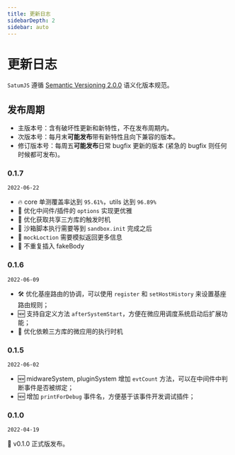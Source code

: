 ```yaml
---
title: 更新日志
sidebarDepth: 2
sidebar: auto
---
```


# 更新日志

`SatumJS` 遵循 [Semantic Versioning 2.0.0](http://semver.org/lang/zh-CN/) 语义化版本规范。

## 发布周期

- 主版本号：含有破坏性更新和新特性，不在发布周期内。
- 次版本号：每月末**可能发布**带有新特性且向下兼容的版本。
- 修订版本号：每周五**可能发布**日常 bugfix 更新的版本 (紧急的 bugfix 则任何时候都可发布)。

### 0.1.7

`2022-06-22`

- 🔥 core 单测覆盖率达到 `95.61%`，utils 达到 `96.89%`
- 💄 优化中间件/插件的 `options` 实现更优雅
- 💄 优化获取共享三方库的触发时机
- 🐞 沙箱脚本执行需要等到 `sandbox.init` 完成之后
- 🐞 `mockLoction` 需要模拟返回更多信息
- 🐞 不重复插入 fakeBody

### 0.1.6

`2022-06-09`

- 🛠 优化基座路由的协调，可以使用 `register` 和 `setHostHistory` 来设置基座路由规则；
- 🆕 支持自定义方法 `afterSystemStart`，方便在微应用调度系统启动后扩展功能；
- 💄 优化依赖三方库的微应用的执行时机

### 0.1.5

`2022-06-02`

- 🆕 midwareSystem, pluginSystem 增加 `evtCount` 方法，可以在中间件中判断事件是否被绑定；
- 🆕 增加 `printForDebug` 事件名，方便基于该事件开发调试插件；

### 0.1.0

`2022-04-19`

🎉 v0.1.0 正式版发布。
